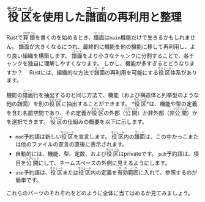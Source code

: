 # <ruby>役区<rt>モジュール</rt></ruby>を使用した<ruby>譜面<rt>コード</rt></ruby>の再利用と整理

Rustで<ruby>算譜<rt>プログラム</rt></ruby>を書くのを始めるとき、<ruby>譜面<rt>コード</rt></ruby>は`main`機能だけで生きるかもしれません。
<ruby>譜面<rt>コード</rt></ruby>が大きくなるにつれ、最終的に機能を他の機能に移して再利用し、より良い組織を構築します。
<ruby>譜面<rt>コード</rt></ruby>をより小さなチャンクに分割することで、各チャンクを独自に理解しやすくなります。
しかし、機能が多すぎるとどうなりますか？　
Rustには、組織的な方法で<ruby>譜面<rt>コード</rt></ruby>の再利用を可能にする<ruby>役区<rt>モジュール</rt></ruby>体系があります。

機能の<ruby>譜面<rt>コード</rt></ruby>行を抽出するのと同じ方法で、機能（および構造体と列挙型のような他の<ruby>譜面<rt>コード</rt></ruby>）を別の<ruby>役区<rt>モジュール</rt></ruby>に抽出することができます。
*<ruby>役区<rt>モジュール</rt></ruby>*は、機能や型の定義を含む名前空間であり、その定義が<ruby>役区<rt>モジュール</rt></ruby>の外部（<ruby>公開<rt>パブリック</rt></ruby>）か非外部（非<ruby>公開<rt>パブリック</rt></ruby>）かを選択できます。
<ruby>役区<rt>モジュール</rt></ruby>の仕組みの概要を以下に示します。

* `mod`予約語は新しい<ruby>役区<rt>モジュール</rt></ruby>を宣言します。
   <ruby>役区<rt>モジュール</rt></ruby>内の<ruby>譜面<rt>コード</rt></ruby>は、この中かっこまたは他のファイルの宣言の直後に表示されます。
* 自動的には、機能、型、定数、および<ruby>役区<rt>モジュール</rt></ruby>はprivateです。
   `pub`予約語は、項目を<ruby>公開<rt>パブリック</rt></ruby>にして、ネームスペースの外側に見えるようにします。
* `use`予約語は、<ruby>役区<rt>モジュール</rt></ruby>または<ruby>役区<rt>モジュール</rt></ruby>内の定義を<ruby>有効範囲<rt>スコープ</rt></ruby>に入れて、参照するのが簡単です。

これらのパーツのそれぞれをどのように全体に当てはめるか見てみましょう。
